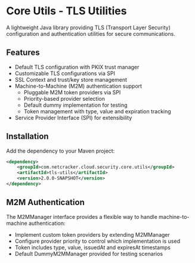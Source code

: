 # Core Utils - TLS Utilities

A lightweight Java library providing TLS (Transport Layer Security) configuration and authentication utilities for secure communications.

## Features

- Default TLS configuration with PKIX trust manager
- Customizable TLS configurations via SPI
- SSL Context and trust/key store management  
- Machine-to-Machine (M2M) authentication support
  - Pluggable M2M token providers via SPI
  - Priority-based provider selection
  - Default dummy implementation for testing
  - Token management with type, value and expiration tracking
- Service Provider Interface (SPI) for extensibility

## Installation

Add the dependency to your Maven project:

```xml
<dependency>
    <groupId>com.netcracker.cloud.security.core.utils</groupId>
    <artifactId>tls-utils</artifactId>
    <version>2.0.0-SNAPSHOT</version>
</dependency>
```

## M2M Authentication

The M2MManager interface provides a flexible way to handle machine-to-machine authentication:

- Implement custom token providers by extending M2MManager
- Configure provider priority to control which implementation is used
- Token includes type, value, issuedAt and expiresAt timestamps
- Default DummyM2MManager provided for testing scenarios
